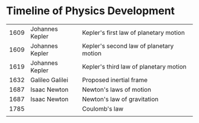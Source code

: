# Timeline of Physics Development

|  |  |  |
| :--- | :--- | :--- |
| 1609 | Johannes Kepler | Kepler's first law of planetary motion |
| 1609 | Johannes Kepler | Kepler's second law of planetary motion |
| 1619 | Johannes Kepler | Kepler's third law of planetary motion |
| 1632 | Galileo Galilei | Proposed inertial frame |
| 1687 | Isaac Newton | Newton's laws of motion |
| 1687 | Isaac Newton | Newton's law of gravitation |
| 1785 |  | Coulomb's law |
|  |  |  |

